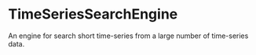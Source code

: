 # TimeSeriesSearchEngine
An engine for search short time-series from a large number of time-series data.
